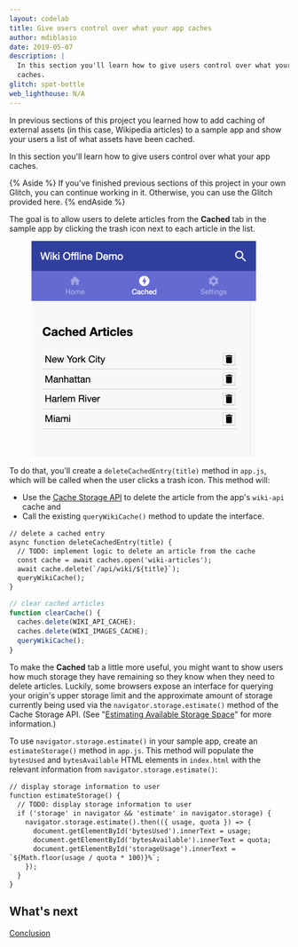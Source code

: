 ```yaml
---
layout: codelab
title: Give users control over what your app caches
author: mdiblasio
date: 2019-05-07
description: |
  In this section you'll learn how to give users control over what your app
  caches.
glitch: spot-bottle
web_lighthouse: N/A
---
```


In previous sections of this project you learned how to add caching of external
assets (in this case, Wikipedia articles) to a sample app and show your users a
list of what assets have been cached.

In this section you'll learn how to give users control over what your app
caches.

{% Aside %}
If you've finished previous sections of this project in your own Glitch, you
can continue working in it. Otherwise, you can use the Glitch provided here.
{% endAside %}

The goal is to allow users to delete articles from the __Cached__ tab
in the sample app by clicking the trash icon next to each article in the list.

<figure class="w-figure w-figure--center">
  <img class="w-screenshot" src="./article-list.png" alt="A screenshot
  showing the list of cached articles in the sample app.">
</figure>

To do that, you'll create a `deleteCachedEntry(title)` method in `app.js`,
which will be called when the user clicks a trash icon. This method will:

+  Use the
[Cache Storage API](https://developers.google.com/web/fundamentals/instant-and-offline/web-storage/cache-api)
to delete the article from the app's `wiki-api` cache and
+  Call the existing `queryWikiCache()` method to update the interface.

```js/3-5/2
// delete a cached entry
async function deleteCachedEntry(title) {
  // TODO: implement logic to delete an article from the cache
  const cache = await caches.open('wiki-articles');
  await cache.delete(`/api/wiki/${title}`);
  queryWikiCache();
}
```

```js
// clear cached articles
function clearCache() {
  caches.delete(WIKI_API_CACHE);
  caches.delete(WIKI_IMAGES_CACHE);
  queryWikiCache();
}
```

To make the __Cached__ tab a little more useful, you might want to show users
how much storage they have remaining so they know when they need to delete
articles. Luckily, some browsers expose an interface for querying your origin's
upper storage limit and the approximate amount of storage currently being used
via the `navigator.storage.estimate()` method of the Cache Storage API. (See
"[Estimating Available Storage Space](https://developers.google.com/web/updates/2017/08/estimating-available-storage-space)"
for more information.)

To use `navigator.storage.estimate()` in your sample app, create an
`estimateStorage()` method in `app.js`. This method will populate the
`bytesUsed` and `bytesAvailable` HTML elements in `index.html` with the relevant
information from `navigator.storage.estimate()`:

```js/3-9/2
// display storage information to user
function estimateStorage() {
  // TODO: display storage information to user
  if ('storage' in navigator && 'estimate' in navigator.storage) {
    navigator.storage.estimate().then(({ usage, quota }) => {
      document.getElementById('bytesUsed').innerText = usage;
      document.getElementById('bytesAvailable').innerText = quota;
      document.getElementById('storageUsage').innerText = `${Math.floor(usage / quota * 100)}%`;
    });
  }
}
```

## What's next
[Conclusion](../codelab-reliability-conclusion/)
